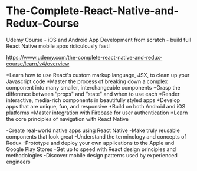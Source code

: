 # The-Complete-React-Native-and-Redux-Course
Udemy Course - iOS and Android App Development from scratch - build full React Native mobile apps ridiculously fast!


https://www.udemy.com/the-complete-react-native-and-redux-course/learn/v4/overview

*Learn how to use React's custom markup language, JSX, to clean up your Javascript code
*Master the process of breaking down a complex component into many smaller, interchangeable components
*Grasp the difference between “props" and “state" and when to use each
*Render interactive, media-rich components in beautifully styled apps
*Develop apps that are unique, fun, and responsive
*Build on both Android and iOS platforms
*Master integration with Firebase for user authentication
*Learn the core principles of navigation with React Native

-Create real-world native apps using React Native
-Make truly reusable components that look great
-Understand the terminology and concepts of Redux
-Prototype and deploy your own applications to the Apple and Google Play Stores
-Get up to speed with React design principles and methodologies
-Discover mobile design patterns used by experienced engineers 
